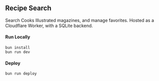 ## Recipe Search

Search Cooks Illustrated magazines, and manage favorites.  Hosted as a Cloudflare Worker, with a SQLite backend.

#### Run Locally
```
bun install
bun run dev
```

#### Deploy
```
bun run deploy
```
